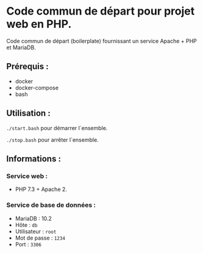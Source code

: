 # Code commun de départ pour projet web en PHP.
Code commun de départ (boilerplate) fournissant un service Apache + PHP et MariaDB.

## Prérequis :

- docker
- docker-compose
- bash

## Utilisation :

`./start.bash` pour démarrer l´ensemble.

`./stop.bash` pour arrêter l´ensemble.

## Informations :

### Service web :
- PHP 7.3 + Apache 2.

### Service de base de données :
- MariaDB : 10.2
- Hôte : `db`
- Utilisateur : `root`
- Mot de passe : `1234`
- Port : `3306`
